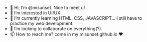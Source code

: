 - 👋 Hi, I’m @misunset. Nice to meet u!
- 👀 I’m interested in UI/UX
- 🌱 I’m currently learning HTML, CSS, JAVASCRIPT... I still have to practice my web development.
- 💞️ I’m looking to collaborate on everything(?).
- 📫 How to reach me? come in my misunset.github.io ❤︎

<!---
misunset/misunset is a ✨ special ✨ repository because its `README.md` (this file) appears on your GitHub profile.
You can click the Preview link to take a look at your changes.
--->
